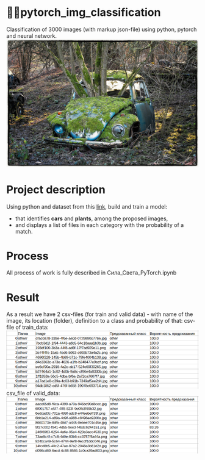 # :blue_car::deciduous_tree:pytorch_img_classification
Classification of 3000 images (with markup json-file) using python, pytorch and neural network.
![car_and_tree](additional/image_car_tree.jpg)
# Project description
Using python and dataset from this [link](https://drive.google.com/drive/folders/1wHOf6eGv2esYtqFbBuGW9eigoZhRDmMZ?usp=sharing), build and train a model:
* that identifies **cars** and **plants**, among the proposed images, 
* and displays a list of files in each category with the probability of a match.
# Process
All process of work is fully described in Сила_Света_PyTorch.ipynb
# Result
As a result we have 2 csv-files (for train and valid data) - with name of the image, its location (folder), definition to a class and probability of that:
csv-file of train_data:
![train_result](additional/train_csv_result.png)
csv_file of valid_data:
![valid_result](additional/valid_csv_result.png)